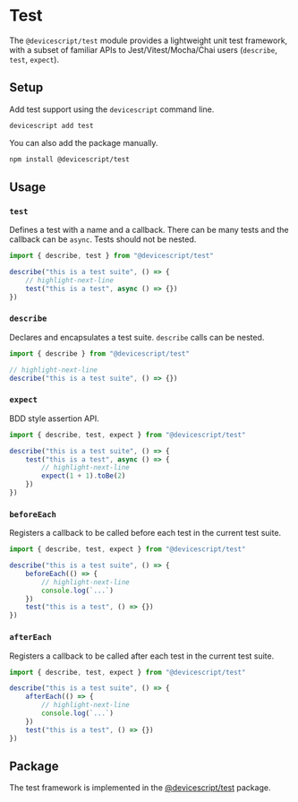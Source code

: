 # Test

The `@devicescript/test` module provides a lightweight unit test framework, with a subset of familiar APIs to Jest/Vitest/Mocha/Chai users (`describe`, `test`, `expect`).

## Setup

Add test support using the `devicescript` command line.

```bash
devicescript add test
```

You can also add the package manually.

```bash npm2yarn
npm install @devicescript/test
```

## Usage

### `test`

Defines a test with a name and a callback. There can be many tests and the callback can be `async`. Tests should not be nested.

```ts skip
import { describe, test } from "@devicescript/test"

describe("this is a test suite", () => {
    // highlight-next-line
    test("this is a test", async () => {})
})
```

### `describe`

Declares and encapsulates a test suite. `describe` calls can be nested.

```ts skip
import { describe } from "@devicescript/test"

// highlight-next-line
describe("this is a test suite", () => {})
```

### `expect`

BDD style assertion API.

```ts skip
import { describe, test, expect } from "@devicescript/test"

describe("this is a test suite", () => {
    test("this is a test", async () => {
        // highlight-next-line
        expect(1 + 1).toBe(2)
    })
})
```

### `beforeEach`

Registers a callback to be called before each test in the current test suite.

```ts skip
import { describe, test, expect } from "@devicescript/test"

describe("this is a test suite", () => {
    beforeEach(() => {
        // highlight-next-line
        console.log(`...`)
    })
    test("this is a test", () => {})
})
```

### `afterEach`

Registers a callback to be called after each test in the current test suite.

```ts skip
import { describe, test, expect } from "@devicescript/test"

describe("this is a test suite", () => {
    afterEach(() => {
        // highlight-next-line
        console.log(`...`)
    })
    test("this is a test", () => {})
})
```

## Package

The test framework is implemented in the [@devicescript/test](https://www.npmjs.com/package/@devicescript/test) package.
